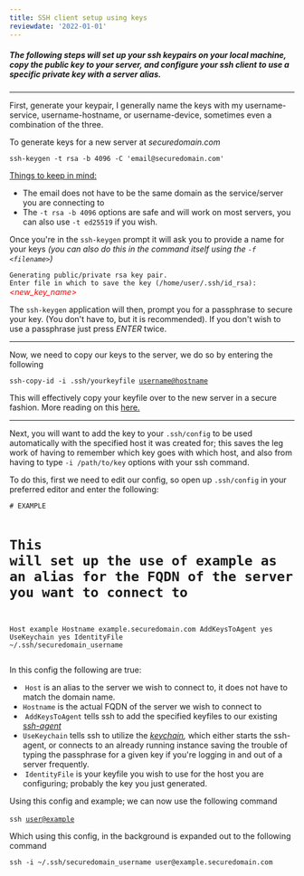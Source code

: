 ```yaml
---
title: SSH client setup using keys
reviewdate: '2022-01-01'
---
```



<h5 id="bkmrk-the-following-steps-">The following steps will set up your ssh keypairs on your local machine, copy the public key to your server, and configure your ssh client to use a specific private key with a server alias.</h5>
<hr id="bkmrk-">
<p id="bkmrk-first%2C-generate-your">First, generate your keypair, I generally name the keys with my username-service, username-hostname, or username-device, sometimes even a combination of the three.</p>
<p id="bkmrk-to-generate-keys-for">To generate keys for a new server at <em>securedomain.com</em></p>
<p id="bkmrk-ssh-keygen--t-rsa--b"><code>ssh-keygen -t rsa -b 4096 -C 'email@securedomain.com'</code></p>
<p id="bkmrk-things-to-keep-in-mi"><span style="text-decoration: underline;">Things to keep in mind:</span></p>
<ul id="bkmrk-the-email-does-not-h">
<li>The email does not have to be the same domain as the service/server you are connecting to</li>
<li>The <code>-t rsa -b 4096</code> options are safe and will work on most servers, you can also use <code>-t ed25519</code> if you wish.</li>
</ul>
<p id="bkmrk-once-you%27re-in-the-s">Once you're in the <code>ssh-keygen</code> prompt it will ask you to provide a name for your keys <em>(you can also do this in the command itself using the <code>-f &lt;filename&gt;</code>)</em></p>
<p id="bkmrk-generating-public%2Fpr"><code>Generating public/private rsa key pair.</code><br><code>Enter file in which to save the key (/home/user/.ssh/id_rsa):</code> <span style="color: #ff0000;"><em>&lt;new_key_name&gt;</em></span></p>
<p id="bkmrk-the-ssh-keygen-appli">The <code>ssh-keygen</code> application will then, prompt you for a passphrase to secure your key. (You don't have to, but it is recommended). If you don't wish to use a passphrase just press <em>ENTER</em> twice.</p>
<hr id="bkmrk--0">
<p id="bkmrk-now%2C-we-need-to-copy">Now, we need to copy our keys to the server, we do so by entering the following</p>
<p id="bkmrk-ssh-copy-id--i-.ssh%2F"><code>ssh-copy-id -i .ssh/yourkeyfile <a href="mailto:username@hostname">username@hostname</a></code></p>
<p id="bkmrk-this-will-effectivel">This will effectively copy your keyfile over to the new server in a secure fashion. More reading on this <a title="https://www.ssh.com/ssh/copy-id" href="https://www.ssh.com/ssh/copy-id">here.</a></p>
<hr id="bkmrk--1">
<p id="bkmrk-next%2C-you-will-want-">Next, you will want to add the key to your <code>.ssh/config</code> to be used automatically with the specified host it was created for; this saves the leg work of having to remember which key goes with which host, and also from having to type <code>-i /path/to/key</code> options with your ssh command.</p>
<p id="bkmrk-to-do-this%2C-first-we">To do this, first we need to edit our config, so open up <code>.ssh/config</code> in your preferred editor and enter the following:</p>
<pre id="bkmrk-%23-example-%23-this-wil"><code class="language-shell"># EXAMPLE

# This will set up the use of example as an alias for the FQDN of the server you want to connect to
Host example
Hostname example.securedomain.com
AddKeysToAgent yes
UseKeychain yes
IdentityFile ~/.ssh/securedomain_username</code></pre>
<p id="bkmrk-in-this-config-the-f">In this config the following are true:</p>
<ul id="bkmrk-%C2%A0host-is-an-alias-to">
<li> <code>Host</code> is an alias to the server we wish to connect to, it does not have to match the domain name.</li>
<li>
<code>Hostname</code> is the actual FQDN of the server we wish to connect to</li>
<li> <code>AddKeysToAgent</code> tells ssh to add the specified keyfiles to our existing <a title="https://www.ssh.com/ssh/agent" href="https://www.ssh.com/ssh/agent">s<em>sh-agent</em></a>
</li>
<li>
<code>UseKeychain</code> tells ssh to utilize the <em><a title="https://www.techrepublic.com/article/configure-it-quick-use-keychain-to-simplify-ssh-connections/" href="https://www.techrepublic.com/article/configure-it-quick-use-keychain-to-simplify-ssh-connections/">keychain</a>, </em>which either starts the ssh-agent, or connects to an already running instance saving the trouble of typing the passphrase for a given key if you're logging in and out of a server frequently.</li>
<li> <code>IdentityFile</code> is your keyfile you wish to use for the host you are configuring; probably the key you just generated.</li>
</ul>
<p id="bkmrk-using-this-config-an">Using this config and example; we can now use the following command<br><br><code>ssh <a href="mailto:user@example">user@example</a></code></p>
<p id="bkmrk-which-using-this-con">Which using this config, in the background is expanded out to the following command</p>
<p id="bkmrk-ssh--i-%7E%2F.ssh%2Fsecure"><code>ssh -i ~/.ssh/securedomain_username user@example.securedomain.com</code></p>
